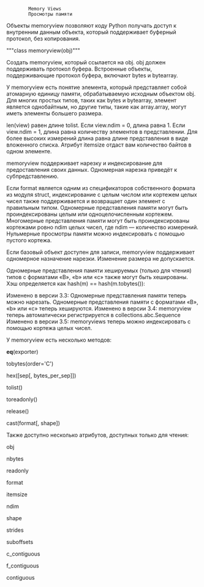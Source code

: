             Memory Views
            Просмотры памяти

Объекты memoryview позволяют коду Python получать доступ к внутренним данным объекта,
который поддерживает буферный протокол, без копирования.

"""class memoryview(obj)"""

Создать memoryview, который ссылается на obj. obj должен поддерживать протокол буфера.
Встроенные объекты, поддерживающие протокол буфера, включают bytes и bytearray.

У memoryview есть понятие элемента, который представляет собой атомарную единицу
памяти, обрабатываемую исходным объектом obj. Для многих простых типов, таких как
bytes и bytearray, элемент является однобайтным, но другие типы, такие как
array.array, могут иметь элементы большего размера.

len(view) равен длине tolist. Если view.ndim = 0, длина равна 1. Если view.ndim = 1,
длина равна количеству элементов в представлении. Для более высоких измерений длина
равна длине представления в виде вложенного списка. Атрибут itemsize отдаст вам
количество байтов в одном элементе.

memoryview поддерживает нарезку и индексирование для предоставления своих данных.
Одномерная нарезка приведёт к субпредставлению.

Если format является одним из спецификаторов собственного формата из модуля struct,
индексирование с целым числом или кортежем целых чисел также поддерживается и возвращает
один элемент с правильным типом. Одномерные представления памяти могут быть
проиндексированы целым или одноцелочисленным кортежем. Многомерные представления памяти
могут быть проиндексированы кортежами ровно ndim целых чисел, где ndim — количество
измерений. Нульмерные просмотры памяти можно индексировать с помощью пустого кортежа.


Если базовый объект доступен для записи, memoryview поддерживает одномерное назначение
нарезки. Изменение размера не допускается.


Одномерные представления памяти хешируемых (только для чтения) типов с форматами «B», «b»
или «c» также могут быть хешированы. Хэш определяется как hash(m) == hash(m.tobytes()):

Изменено в версии 3.3: Одномерные представления памяти теперь можно нарезать. Одномерные
представления памяти с форматами «B», «b» или «c» теперь хешируются.
Изменено в версии 3.4: memoryview теперь автоматически регистрируется в
collections.abc.Sequence
Изменено в версии 3.5: memoryviews теперь можно индексировать с помощью кортежа целых чисел.

У memoryview есть несколько методов:

__eq__(exporter)

tobytes(order='C')

hex([sep[, bytes_per_sep]])

tolist()

toreadonly()

release()

cast(format[, shape])

Также доступно несколько атрибутов, доступных только для чтения:

obj

nbytes

readonly

 format
 
itemsize

ndim

shape

strides

suboffsets

c_contiguous

f_contiguous

contiguous